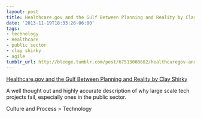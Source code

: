 ```yaml
---
layout: post
title: Healthcare.gov and the Gulf Between Planning and Reality by Clay Shirky
date: '2013-11-19T18:33:26-06:00'
tags:
- technology
- Healthcare
- public sector
- clay shirky
- agile
tumblr_url: http://bleege.tumblr.com/post/67513008602/healthcaregov-and-the-gulf-between-planning-and
---
```


[Healthcare.gov and the Gulf Between Planning and Reality by Clay Shirky](http://www.shirky.com/weblog/2013/11/healthcare-gov-and-the-gulf-between-planning-and-reality/)

A well thought out and highly accurate description of why large scale tech projects fail, especially ones in the public sector.

Culture and Process > Technology
